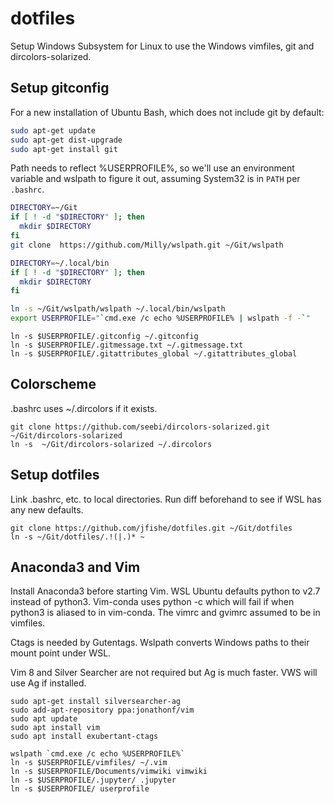 # dotfiles

Setup Windows Subsystem for Linux to use the Windows vimfiles, git and
dircolors-solarized.

## Setup gitconfig
For a new installation of Ubuntu Bash, which does not include git by default:

``` bash
sudo apt-get update
sudo apt-get dist-upgrade
sudo apt-get install git
```

Path needs to reflect %USERPROFILE%, so we'll use an environment variable and
wslpath to figure it out, assuming System32 is in `PATH` per `.bashrc`.

``` bash
DIRECTORY=~/Git
if [ ! -d "$DIRECTORY" ]; then
  mkdir $DIRECTORY
fi
git clone  https://github.com/Milly/wslpath.git ~/Git/wslpath

DIRECTORY=~/.local/bin
if [ ! -d "$DIRECTORY" ]; then
  mkdir $DIRECTORY
fi

ln -s ~/Git/wslpath/wslpath ~/.local/bin/wslpath
export USERPROFILE="`cmd.exe /c echo %USERPROFILE% | wslpath -f -`"
```

```
ln -s $USERPROFILE/.gitconfig ~/.gitconfig
ln -s $USERPROFILE/.gitmessage.txt ~/.gitmessage.txt
ln -s $USERPROFILE/.gitattributes_global ~/.gitattributes_global
```

## Colorscheme

.bashrc uses ~/.dircolors if it exists.

```
git clone https://github.com/seebi/dircolors-solarized.git ~/Git/dircolors-solarized
ln -s  ~/Git/dircolors-solarized ~/.dircolors
```

## Setup dotfiles
Link .bashrc, etc. to local directories. Run diff beforehand to see if WSL has
any new defaults.

```
git clone https://github.com/jfishe/dotfiles.git ~/Git/dotfiles
ln -s ~/Git/dotfiles/.!(|.)* ~
```
## Anaconda3 and Vim
Install Anaconda3 before starting Vim. WSL Ubuntu defaults python to v2.7 instead of
python3. Vim-conda uses python -c which will fail if when python3 is aliased to
in vim-conda. The vimrc and gvimrc assumed to be in vimfiles.

Ctags is needed by Gutentags. Wslpath converts Windows paths to their mount
point under WSL.

Vim 8 and Silver Searcher are not required but Ag is much faster. VWS will use
Ag if installed.

```
sudo apt-get install silversearcher-ag
sudo add-apt-repository ppa:jonathonf/vim
sudo apt update
sudo apt install vim
sudo apt install exubertant-ctags
```
```
wslpath `cmd.exe /c echo %USERPROFILE%`
ln -s $USERPROFILE/vimfiles/ ~/.vim
ln -s $USERPROFILE/Documents/vimwiki vimwiki
ln -s $USERPROFILE/.jupyter/ .jupyter
ln -s $USERPROFILE/ userprofile
```
